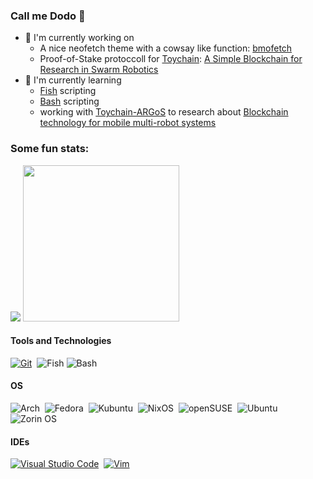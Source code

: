 ### Call me Dodo 🦤

- 🔧 I'm currently working on
   - A nice neofetch theme with a cowsay like function: [bmofetch](https://github.com/donatienLeray/bmofetch)
   - Proof-of-Stake protoccoll for [Toychain](https://github.com/teksander/toychain): [A Simple Blockchain for Research in Swarm Robotics](https://arxiv.org/abs/2407.06630)
   <!---- [Cocktell.de](https://github.com/Blacktea1501/Cocktell.de)--->
- 📖 I'm currently learning
   - [Fish](https://fishshell.com/docs/current/) scripting
   - [Bash](https://www.gnu.org/software/bash/) scripting
   - working with [Toychain-ARGoS](https://github.com/teksander/toychain-argos) to research about [Blockchain technology for mobile multi-robot systems](https://www.nature.com/articles/s44287-024-00034-9) 
<!-- - working with [NixOS ❄️](https://nixos.org/) -->

### Some fun stats:
  <p align=left>
  <img src="https://github-readme-stats-dodo.vercel.app/api/top-langs/?username=DonatienLeray&count_private=true&show_icons=true&theme=github_dark&langs_count=10&text_color=B2B2B2&border_radius=30&layout=compact&hide_title=true&size_weight=0.6&count_weight=0.4">
  <img src="https://github-readme-stats-dodo.vercel.app/api?username=DonatienLeray&amp;show_icons=true&amp;theme=github_dark&amp;border_radius=30&amp;hide_rank=true" width="250vh">
</p>

<!---
Badges from: https://github.com/Ileriayo/markdown-badges
how to  make : https://javascript.plainenglish.io/how-to-make-custom-language-badges-for-your-profile-using-shields-io-d2aeaf016b6b?gi=c4af13295566
create own badges on: https://shields.io/badges
get the needed slug (logo): https://github.com/simple-icons/simple-icons/blob/master/slugs.md
;--->
#### Tools and Technologies

[![Git](https://img.shields.io/badge/GIT-E44C30?style=platic&logo=git&logoColor=white)](https://git-scm.com/)&nbsp;
![Fish](https://img.shields.io/badge/fish-shell?style=flat&logo=fishshell&logoColor=green&logoSize=auto&color=black&cacheSeconds=3600)
![Bash](https://img.shields.io/badge/bash-green?style=flat&logo=gnubash&logoColor=white&logoSize=auto&color=green&cacheSeconds=3600)

<!--
[![Linux](https://img.shields.io/badge/Linux%20-FCC624?style=flat&logo=LINUX&logoColor=black)](https://www.linux.org/)&nbsp;
[![ROS](https://img.shields.io/badge/ros-%230A0FF9.svg?style=flat&logo=ros&logoColor=white&logoWidth=30)](https://www.ros.org/)
[![Fish](https://img.shields.io/badge/Fish%20shell-4EAA25?style=platic&logo=powershell&logoColor=white)](https://fishshell.com/docs/current/)&nbsp;
--->
####  OS
![Arch](https://img.shields.io/badge/Arch%20Linux-1793D1?logo=arch-linux&logoColor=fff&style=flat)&nbsp;
![Fedora](https://img.shields.io/badge/Fedora-294172?style=flat&logo=fedora&logoColor=white)&nbsp;
![Kubuntu](https://img.shields.io/badge/-KUbuntu-%230079C1?style=flat&logo=kubuntu&logoColor=white)&nbsp;
![NixOS](https://img.shields.io/badge/NIXOS-5277C3.svg?style=flat&logo=NixOS&logoColor=white)&nbsp;
![openSUSE](https://img.shields.io/badge/openSUSE-%2364B345?style=flat&logo=openSUSE&logoColor=white)&nbsp;
![Ubuntu](https://img.shields.io/badge/Ubuntu-E95420?style=flat&logo=ubuntu&logoColor=white)&nbsp;
![Zorin OS](https://img.shields.io/badge/-Zorin%20OS-%2310AAEB?style=flat&logo=zorin&logoColor=white)&nbsp;

#### IDEs

[![Visual Studio Code](https://img.shields.io/badge/Visual%20Studio%20Code-0078d7.svg?style=platic&logo=visual-studio-code&logoColor=white)](https://code.visualstudio.com/)&nbsp;
[![Vim](https://img.shields.io/badge/NeoVim-%2357A143.svg?&style=platic&logo=neovim&logoColor=white)](https://neovim.io/)&nbsp;
